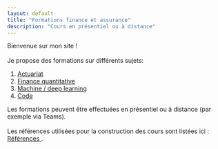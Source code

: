 ```yaml
---
layout: default
title: "Formations finance et assurance"
description: "Cours en présentiel ou à distance"
---
```


Bienvenue sur mon site ! 
<br>
<br>
Je propose des formations sur différents sujets:
<ol type="1">
  <li> <a href = "actuariat.html"> Actuariat </a> </li>
  <li> <a href = "finance_quantitative.html"> Finance quantitative </a> </li>
  <li> <a href = "machine_deep_learning.html"> Machine / deep learning </a> </li>
  <li> <a href = "code.html"> Code </a> </li>
</ol>

Les formations peuvent être effectuées en présentiel ou à distance (par exemple via Teams).
<br>
<br>
Les références utilisées pour la construction des cours sont listées ici : <a href = "references.html"> Références </a>.
